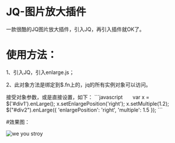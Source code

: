 # JQ-图片放大插件
一款很酷的JQ图片放大插件，引入JQ，再引入插件就OK了。


# 使用方法：
<p>1、引入JQ，引入enlarge.js；</p>
<p>2、此对象方法是绑定到$.fn上的，jq的所有实例对象可以访问。</p>
接受对象参数，或是直接设置，如下：
```javascript
      	var x = $('#div1').enLarge();
	x.setEnlargePosition('right');
	x.setMultiple(1.2);
	$("#div2").enLarge({
		'enlargePosition': 'right',
		'multiple': 1.5
	});
 ```
 
 #效果图：

<img src="http://106.14.6.243/p3761601858/img1525750637.jpeg" alt="we you stroy" style="display: block;">
